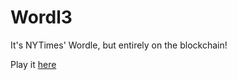 # Wordl3
It's NYTimes' Wordle, but entirely on the blockchain!

Play it [here](https://wordl3-ten.vercel.app/)
